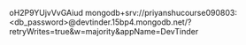 oH2P9YUjvVvGAiud
mongodb+srv://priyanshucourse090803:<db_password>@devtinder.15bp4.mongodb.net/?retryWrites=true&w=majority&appName=DevTinder